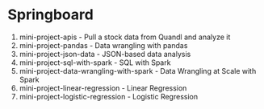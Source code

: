 # Springboard

1. mini-project-apis - Pull a stock data from Quandl and analyze it
2. mini-project-pandas - Data wrangling with pandas
3. mini-project-json-data - JSON-based data analysis
4. mini-project-sql-with-spark - SQL with Spark
5. mini-project-data-wrangling-with-spark - Data Wrangling at Scale with Spark
6. mini-project-linear-regression - Linear Regression
7. mini-project-logistic-regression - Logistic Regression
